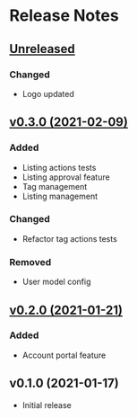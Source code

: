 # Release Notes

## [Unreleased](https://github.com/marketplaceful/laravel-marketplaceful/compare/v0.3.0...master)

### Changed

- Logo updated

## [v0.3.0 (2021-02-09)](https://github.com/marketplaceful/laravel-marketplaceful/compare/v0.2.0...v0.3.0)

### Added

- Listing actions tests
- Listing approval feature
- Tag management
- Listing management

### Changed

- Refactor tag actions tests

### Removed

- User model config

## [v0.2.0 (2021-01-21)](https://github.com/marketplaceful/laravel-marketplaceful/compare/v0.1.0...v0.2.0)

### Added

- Account portal feature

## v0.1.0 (2021-01-17)

- Initial release
